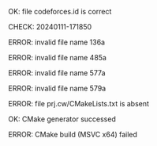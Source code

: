 OK: file codeforces.id is correct
CHECK: 20240111-171850
ERROR: invalid file name 136a
ERROR: invalid file name 485a
ERROR: invalid file name 577a
ERROR: invalid file name 579a
ERROR: file prj.cw/CMakeLists.txt is absent
OK: CMake generator successed
ERROR: CMake build (MSVC x64) failed
